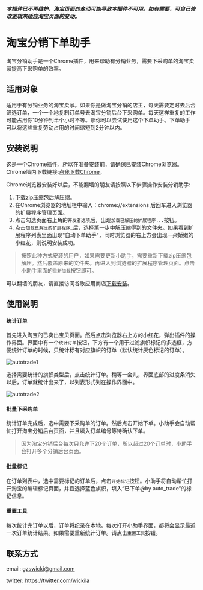 ***本插件已不再维护，淘宝页面的变动可能导致本插件不可用。如有需要，可自己修改逻辑来适应淘宝页面的变动。***

# 淘宝分销下单助手

淘宝分销助手是一个Chrome插件，用来帮助有分销业务，需要下采购单的淘宝卖家提高下采购单的效率。

## 适用对象

适用于有分销业务的淘宝卖家。如果你是做淘宝分销的店主，每天需要定时去后台筛选订单，一个一个地复制订单号去淘宝分销后台下采购单。每天这样重复的工作可能占用你10分钟到半个小时不等。那你可以尝试使用这个下单助手。下单助手可以将这些重复劳动占用的时间缩短到2分钟以内。

## 安装说明

这是一个Chrome插件。所以在准备安装前，请确保已安装Chrome浏览器。Chrome墙内下载链接:[点我下载Chrome](https://pan.baidu.com/s/1hsO8INy)。

Chrome浏览器安装好以后，不能翻墙的朋友请按照以下步骤操作安装分销助手:

1. [下载zip压缩包](https://codeload.github.com/wickila/autotrade/zip/master)后解压缩。
2. 在Chrome浏览器的地址栏中输入：chrome://extensions 后回车进入浏览器的扩展程序管理页面。
3. 点击勾选页面右上角的`开发者选项`后，出现`加载已解压的扩展程序...`按钮。
4. 点击`加载已解压的扩展程序…`后，选择第一步中解压缩得到的文件夹。如果看到扩展程序列表里面出现"自动下单助手"，同时浏览器的右上方会出现一朵娇嫩的小红花，则说明安装成功。

> 按照此种方式安装的用户，如果需要更新小助手，需要重新下载zip压缩包解压。然后覆盖原来的文件夹。再进入到浏览器的扩展程序管理页面。点击小助手里面的`重新加载`按钮即可。

可以翻墙的朋友，请直接访问谷歌应用商店[下载安装](https://chrome.google.com/webstore/detail/淘宝分销助手/cfldofmakdjahmokkiojkmlkdedcglhl/reviews)。

## 使用说明

#### 统计订单

首先进入淘宝的已卖出宝贝页面。然后点击浏览器右上方的小红花，弹出插件的操作界面。界面中有一个`统计订单`按钮，下方有一个用于过滤旗帜标记的多选框，方便统计订单的时候，只统计标有对应旗帜的订单（默认统计灰色标记的订单）。

 ![autotrade1](http://odbyj3s2r.bkt.clouddn.com/autotrade1.png)

选择需要统计的旗帜类型后，点击统计订单。稍等一会儿，界面底部的进度条消失以后，订单就统计出来了，以列表形式列在操作界面中。

 ![autotrade2](http://odbyj3s2r.bkt.clouddn.com/autotrade2.png)

#### 批量下采购单

统计订单完成后，选中需要下采购单的订单。然后点击开始下单。小助手会自动帮忙打开淘宝分销后台页面，并且填入订单编号等待确认下单。

> 因为淘宝分销后台每次只允许下20个订单，所以超过20个订单时，小助手会打开多个分销后台页面。

####  批量标记

在订单列表中，选中需要标记的订单后，点击`开始标记`按钮。小助手将自动帮忙打开淘宝的编辑标记页面，并且选择蓝色旗帜，填入“已下单@by auto_trade“的标记信息。 

#### 重置工具

每次统计完订单以后，订单将纪录在本地。每次打开小助手界面，都将会显示最近一次订单统计结果。如果需要重新统计订单。请点击`重置工具`按钮。



## 联系方式

email: gzswicki@gmail.com

twitter: https://twitter.com/wickila
